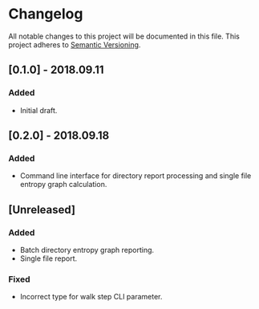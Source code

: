 Changelog
=========
All notable changes to this project will be documented in this file.
This project adheres to [Semantic Versioning](http://semver.org/).

## [0.1.0] - 2018.09.11
### Added
* Initial draft.

## [0.2.0] - 2018.09.18
### Added
* Command line interface for directory report processing and single file entropy graph calculation.

## [Unreleased]
### Added
* Batch directory entropy graph reporting.
* Single file report.

### Fixed
* Incorrect type for walk step CLI parameter.
